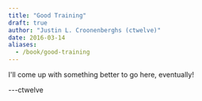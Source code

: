 ```yaml
---
title: "Good Training"
draft: true
author: "Justin L. Croonenberghs (ctwelve)"
date: 2016-03-14
aliases:
  - /book/good-training
---
```


I'll come up with something better to go here, eventually!

---ctwelve
